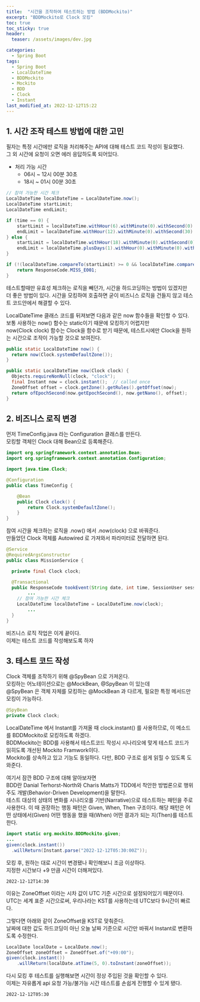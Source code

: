 ```yaml
---
title:  "시간을 조작하여 테스트하는 방법 (BDDMockito)"
excerpt: "BDDMockito로 Clock 모킹"
toc: true
toc_sticky: true
header:
  teaser: /assets/images/dev.jpg

categories:
  - Spring Boot
tags:
  - Spring Boot
  - LocalDateTime
  - BDDMockito
  - Mockito
  - BDD
  - Clock
  - Instant
last_modified_at: 2022-12-12T15:22
---
```


## 1. 시간 조작 테스트 방법에 대한 고민
필자는 특정 시간에만 로직을 처리해주는 API에 대해 테스트 코드 작성이 필요했다.   
그 외 시간에 요청이 오면 에러 응답하도록 되어있다.  
- 처리 가능 시간
  - 06시 ~ 12시 00분 30초
  - 18시 ~ 01시 00분 30초

```java
// 참여 가능한 시간 체크
LocalDateTime localDateTime = LocalDateTime.now();
LocalDateTime startLimit;
LocalDateTime endLimit;

if (time == 0) {
	startLimit = localDateTime.withHour(6).withMinute(0).withSecond(0).withNano(0);
	endLimit = localDateTime.withHour(12).withMinute(0).withSecond(30).withNano(0);
} else {
	startLimit = localDateTime.withHour(18).withMinute(0).withSecond(0).withNano(0);
	endLimit = localDateTime.plusDays(1).withHour(0).withMinute(0).withSecond(30).withNano(0);
}

if (!(localDateTime.compareTo(startLimit) >= 0 && localDateTime.compareTo(endLimit) <= 0)) {
	return ResponseCode.MISS_E001;
}
```

테스트할때만 유효성 체크하는 로직을 빼던가, 시간을 하드코딩하는 방법이 있겠지만  
더 좋은 방법이 있다. 시간을 모킹하여 호출하면 굳이 비즈니스 로직을 건들지 않고 테스트 코드안에서 해결할 수 있다.  

LocalDateTime 클래스 코드를 뒤져보면 다음과 같은 now 함수들을 확인할 수 있다.  
보통 사용하는 now() 함수는 static이기 때문에 모킹하기 어렵지만  
now(Clock clock) 함수는 Clock을 함수로 받기 때문에, 테스트시에만 Clock을 원하는 시간으로 조작이 가능할 것으로 보여진다.  
```java
public static LocalDateTime now() {
  return now(Clock.systemDefaultZone());
}

public static LocalDateTime now(Clock clock) {
  Objects.requireNonNull(clock, "clock");
  final Instant now = clock.instant();  // called once
  ZoneOffset offset = clock.getZone().getRules().getOffset(now);
  return ofEpochSecond(now.getEpochSecond(), now.getNano(), offset);
}
```

## 2. 비즈니스 로직 변경
먼저 TimeConfig.java 라는 Configuration 클래스를 만든다.  
모킹할 객체인 Clock 대해 Bean으로 등록해준다.  
```java
import org.springframework.context.annotation.Bean;
import org.springframework.context.annotation.Configuration;

import java.time.Clock;

@Configuration
public class TimeConfig {

    @Bean
    public Clock clock() {
        return Clock.systemDefaultZone();
    }
}
```

참여 시간을 체크하는 로직을 .now() 에서 .now(clock) 으로 바꿔준다.  
만들었던 Clock 객체를 Autowired 로 가져와서 파라미터로 전달하면 된다.  
```java
@Service
@RequiredArgsConstructor
public class MissionService {

  private final Clock clock;

  @Transactional
  public ResponseCode tookEvent(String date, int time, SessionUser sessionUser) {
		...
    // 참여 가능한 시간 체크
    LocalDateTime localDateTime = LocalDateTime.now(clock);
		...
  }
}
```

비즈니스 로직 작업은 이게 끝이다.  
이제는 테스트 코드를 작성해보도록 하자  

## 3. 테스트 코드 작성
Clock 객체를 조작하기 위해 @SpyBean 으로 가져온다.  
모킹하는 어노테이션으로는 @MockBean, @SpyBean 이 있는데  
@SpyBean 은 객체 자체를 모킹하는 @MockBean 과 다르게, 필요한 특정 메서드만 모킹이 가능하다.  
```java
@SpyBean
private Clock clock;
```

LocalDateTime 에서 Instant를 가져올 때 clock.instant() 를 사용하므로, 이 메소드를 BDDMockito로 모킹하도록 하겠다.  
BDDMockito는 BDD를 사용해서 테스트코드 작성시 시나리오에 맞게 테스트 코드가 읽히도록 개선된 Mockito Framwork이다.  
Mockito를 상속하고 있고 기능도 동일하다. 다만, BDD 구조로 쉽게 읽힐 수 있도록 도와준다.  

여기서 잠깐 BDD 구조에 대해 알아보자면  
BDD란 Danial Terhorst-North와 Charis Matts가 TDD에서 착안한 방법론으로 행위 주도 개발(Behavior-Driven Development)을 말한다.  
테스트 대상의 상태의 변화를 시나리오를 기반(Narrative)으로 테스트하는 패턴을 주로 사용한다. 이 때 권장하는 행동 패턴은 Given, When, Then 구조이다.
해당 패턴은 어떤 상태에서(Given) 어떤 행동을 했을 때(When) 어떤 결과가 되는 지(Then)를 테스트한다.  
```java
import static org.mockito.BDDMockito.given;
...
given(clock.instant())
  .willReturn(Instant.parse("2022-12-12T05:30:00Z"));
```

모킹 후, 원하는 대로 시간이 변경됐나 확인해보니 조금 이상하다.  
지정한 시간보다 +9 만큼 시간이 더해져있다.  
```text
2022-12-12T14:30
```

이유는 ZoneOffset 이라는 시차 값이 UTC 기준 시간으로 설정되어있기 때문이다.  
UTC는 세계 표준 시간으로써, 우리나라는 KST를 사용하는데 UTC보다 9시간이 빠르다.  

그렇다면 아래와 같이 ZoneOffset을 KST로 맞춰준다.  
날짜에 대한 값도 하드코딩이 아닌 오늘 날짜 기준으로 시간만 바꿔서 Instant로 변환하도록 수정한다.  
```java
LocalDate localDate = LocalDate.now();
ZoneOffset zoneOffset = ZoneOffset.of("+09:00");
given(clock.instant())
	.willReturn(localDate.atTime(5, 0).toInstant(zoneOffset));
```

다시 모킹 후 테스트를 실행해보면 시간이 정상 주입된 것을 확인할 수 있다.  
이제는 자유롭게 api 요청 가능/불가능 시간 테스트를 손쉽게 진행할 수 있게 됐다.  
```text
2022-12-12T05:30
```